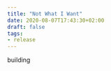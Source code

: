 ```yaml
---
title: "Not What I Want"
date: 2020-08-07T17:43:30+02:00
draft: false
tags:
- release
---
```


building
